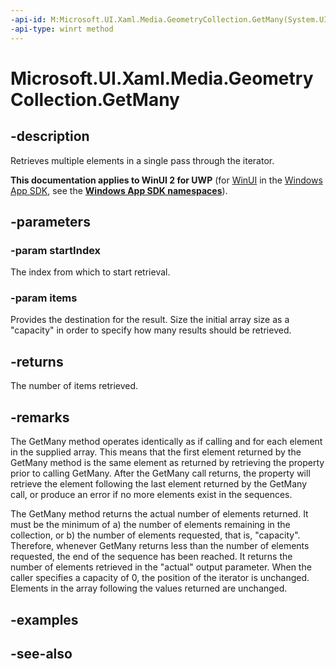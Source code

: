 ```yaml
---
-api-id: M:Microsoft.UI.Xaml.Media.GeometryCollection.GetMany(System.UInt32,Microsoft.UI.Xaml.Media.Geometry[])
-api-type: winrt method
---
```


<!-- Method syntax
public uint GetMany(System.UInt32 startIndex, Windows.UI.Xaml.Media.Geometry[] items)
-->

# Microsoft.UI.Xaml.Media.GeometryCollection.GetMany

## -description
Retrieves multiple elements in a single pass through the iterator.

**This documentation applies to WinUI 2 for UWP** (for [WinUI](/windows/apps/winui/winui3/) in the [Windows App SDK](/windows/apps/windows-app-sdk/), see the **[Windows App SDK namespaces](/windows/windows-app-sdk/api/winrt/)**).

## -parameters
### -param startIndex
The index from which to start retrieval.

### -param items
Provides the destination for the result. Size the initial array size as a "capacity" in order to specify how many results should be retrieved.

## -returns
The number of items retrieved.

## -remarks
The GetMany method operates identically as if calling  and  for each element in the supplied array. This means that the first element returned by the GetMany method is the same element as returned by retrieving the  property prior to calling GetMany. After the GetMany call returns, the  property will retrieve the element following the last element returned by the GetMany call, or produce an error if no more elements exist in the sequences.

The GetMany method returns the actual number of elements returned. It must be the minimum of a) the number of elements remaining in the collection, or b) the number of elements requested, that is, "capacity". Therefore, whenever GetMany returns less than the number of elements requested, the end of the sequence has been reached. It returns the number of elements retrieved in the "actual" output parameter. When the caller specifies a capacity of 0, the position of the iterator is unchanged. Elements in the array following the values returned are unchanged.

## -examples

## -see-also
